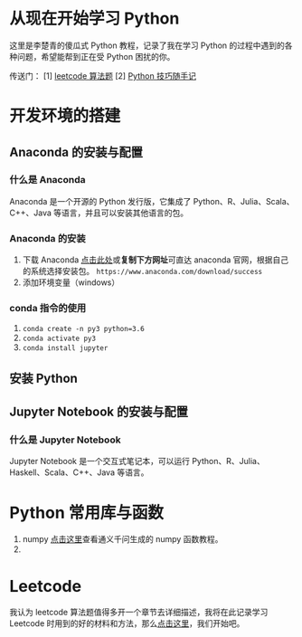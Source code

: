 # 从现在开始学习 Python

这里是李楚青的傻瓜式 Python 教程，记录了我在学习 Python 的过程中遇到的各种问题，希望能帮到正在受 Python 困扰的你。

传送门：
[1] [leetcode 算法题](.\leetcode\算法题合集.md)
[2] [Python 技巧随手记](.\Python技巧随手记.md)

# 开发环境的搭建

## Anaconda 的安装与配置

### 什么是 Anaconda

Anaconda 是一个开源的 Python 发行版，它集成了 Python、R、Julia、Scala、C++、Java 等语言，并且可以安装其他语言的包。

### Anaconda 的安装

1. 下载 Anaconda
   [点击此处](https://www.anaconda.com/download/success)或**复制下方网址**可直达 anaconda 官网，根据自己的系统选择安装包。
   `https://www.anaconda.com/download/success`
2. 添加环境变量（windows）

### conda 指令的使用

1. `conda create -n py3 python=3.6`
2. `conda activate py3`
3. `conda install jupyter`

## 安装 Python

## Jupyter Notebook 的安装与配置

### 什么是 Jupyter Notebook

Jupyter Notebook 是一个交互式笔记本，可以运行 Python、R、Julia、Haskell、Scala、C++、Java 等语言。

# Python 常用库与函数

1. numpy
   [点击这里](.\tongyi\numpy.md)查看通义千问生成的 numpy 函数教程。
2.

# Leetcode

我认为 leetcode 算法题值得多开一个章节去详细描述，我将在此记录学习 Leetcode 时用到的好的材料和方法，那么[点击这里](./leetcode/README.md)，我们开始吧。
